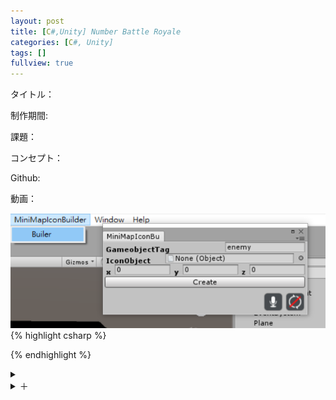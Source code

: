 ```yaml
---
layout: post
title: [C#,Unity] Number Battle Royale
categories: [C#, Unity]
tags: []
fullview: true
---
```


タイトル：

制作期間:

課題：

コンセプト：

Github:[](https://github.com/savioleung/)

動画：

![buildin](https://raw.githubusercontent.com/savioleung/savioleung.github.io/master/images/buildin/buildin_1.png)
{% highlight csharp %}

{% endhighlight %}



<details>
    <summary></summary>
    {% highlight csharp %}

{% endhighlight %}
</details>



<details>
    <summary>＋</summary>

</details>
